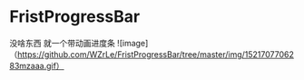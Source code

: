 # FristProgressBar 
没啥东西 就一个带动画进度条
  ![image]（https://github.com/WZrLe/FristProgressBar/tree/master/img/1521707706283mzaaa.gif）
